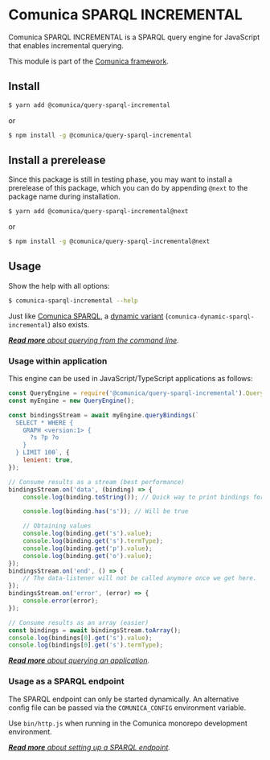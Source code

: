 # Comunica SPARQL INCREMENTAL

<!--
[![npm version](https://badge.fury.io/js/%40comunica%2Fquery-sparql-ostrich.svg)](https://www.npmjs.com/package/@comunica/query-sparql-ostrich)
[![Docker Pulls](https://img.shields.io/docker/pulls/comunica/query-sparql-ostrich.svg)](https://hub.docker.com/r/comunica/query-sparql-ostrich/)
-->

Comunica SPARQL INCREMENTAL is a SPARQL query engine for JavaScript that enables incremental querying.

This module is part of the [Comunica framework](https://comunica.dev/).

## Install

```bash
$ yarn add @comunica/query-sparql-incremental
```

or

```bash
$ npm install -g @comunica/query-sparql-incremental
```

## Install a prerelease

Since this package is still in testing phase, you may want to install a prerelease of this package, which you can do by appending `@next` to the package name during installation.

```bash
$ yarn add @comunica/query-sparql-incremental@next
```

or

```bash
$ npm install -g @comunica/query-sparql-incremental@next
```

## Usage

Show the help with all options:

```bash
$ comunica-sparql-incremental --help
```

Just like [Comunica SPARQL](https://github.com/comunica/comunica/tree/master/packages/query-sparql),
a [dynamic variant](https://github.com/comunica/comunica/tree/master/packages/query-sparql#usage-from-the-command-line) (`comunica-dynamic-sparql-incremental`) also exists.

_[**Read more** about querying from the command line](https://comunica.dev/docs/query/getting_started/query_cli/)._

### Usage within application

This engine can be used in JavaScript/TypeScript applications as follows:

```javascript
const QueryEngine = require('@comunica/query-sparql-incremental').QueryEngine;
const myEngine = new QueryEngine();

const bindingsStream = await myEngine.queryBindings(`
  SELECT * WHERE {
    GRAPH <version:1> {
      ?s ?p ?o
    }
  } LIMIT 100`, {
    lenient: true,
});

// Consume results as a stream (best performance)
bindingsStream.on('data', (binding) => {
    console.log(binding.toString()); // Quick way to print bindings for testing

    console.log(binding.has('s')); // Will be true

    // Obtaining values
    console.log(binding.get('s').value);
    console.log(binding.get('s').termType);
    console.log(binding.get('p').value);
    console.log(binding.get('o').value);
});
bindingsStream.on('end', () => {
    // The data-listener will not be called anymore once we get here.
});
bindingsStream.on('error', (error) => {
    console.error(error);
});

// Consume results as an array (easier)
const bindings = await bindingsStream.toArray();
console.log(bindings[0].get('s').value);
console.log(bindings[0].get('s').termType);
```

_[**Read more** about querying an application](https://comunica.dev/docs/query/getting_started/query_app/)._

### Usage as a SPARQL endpoint

The SPARQL endpoint can only be started dynamically.
An alternative config file can be passed via the `COMUNICA_CONFIG` environment variable.

Use `bin/http.js` when running in the Comunica monorepo development environment.

_[**Read more** about setting up a SPARQL endpoint](https://comunica.dev/docs/query/getting_started/setup_endpoint/)._
